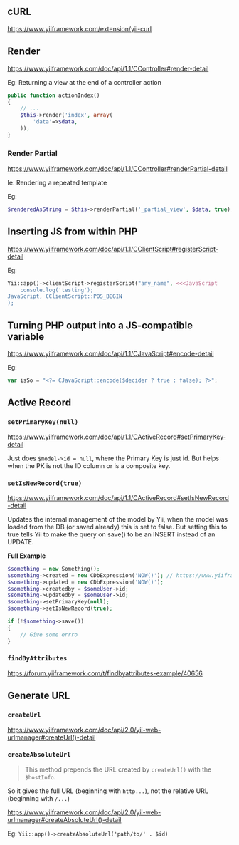 ## cURL

https://www.yiiframework.com/extension/yii-curl

## Render

https://www.yiiframework.com/doc/api/1.1/CController#render-detail

Eg: Returning a view at the end of a controller action
```php
public function actionIndex()
{
    // ...
    $this->render('index', array(
        'data'=>$data,
    ));
}
```

### Render Partial

https://www.yiiframework.com/doc/api/1.1/CController#renderPartial-detail

Ie: Rendering a repeated template

Eg:
```php
$renderedAsString = $this->renderPartial('_partial_view', $data, true); // true means not to display, but return as string
```

## Inserting JS from within PHP

https://www.yiiframework.com/doc/api/1.1/CClientScript#registerScript-detail

Eg:
```php
Yii::app()->clientScript->registerScript("any_name", <<<JavaScript
    console.log('testing');
JavaScript, CClientScript::POS_BEGIN
);
```

## Turning PHP output into a JS-compatible variable

https://www.yiiframework.com/doc/api/1.1/CJavaScript#encode-detail

Eg:
```js
var isSo = "<?= CJavaScript::encode($decider ? true : false); ?>";
```

## Active Record

### `setPrimaryKey(null)` 

https://www.yiiframework.com/doc/api/1.1/CActiveRecord#setPrimaryKey-detail

Just does `$model->id = null`, where the Primary Key is just id. But helps when the PK is not the ID column or is a composite key.

### `setIsNewRecord(true)`

https://www.yiiframework.com/doc/api/1.1/CActiveRecord#setIsNewRecord-detail

Updates the internal management of the model by Yii, when the model was loaded from the DB (or saved already) this is set to false. But setting this to true tells Yii to make the query on save() to be an INSERT instead of an UPDATE.

**Full Example**

```php
$something = new Something();
$something->created = new CDbExpression('NOW()'); // https://www.yiiframework.com/doc/api/1.1/CDbExpression
$something->updated = new CDbExpression('NOW()');
$something->createdby = $someUser->id;
$something->updatedby = $someUser->id;
$something->setPrimaryKey(null);
$something->setIsNewRecord(true);

if (!$something->save())
{
    // Give some errro
}
```

### `findByAttributes`

https://forum.yiiframework.com/t/findbyattributes-example/40656

## Generate URL

### `createUrl`

https://www.yiiframework.com/doc/api/2.0/yii-web-urlmanager#createUrl()-detail

### `createAbsoluteUrl`

> This method prepends the URL created by `createUrl()` with the `$hostInfo`. 

So it gives the full URL (beginning with `http...`), not the relative URL (beginning with `/...`)

https://www.yiiframework.com/doc/api/2.0/yii-web-urlmanager#createAbsoluteUrl()-detail

Eg: `Yii::app()->createAbsoluteUrl('path/to/' . $id)`
